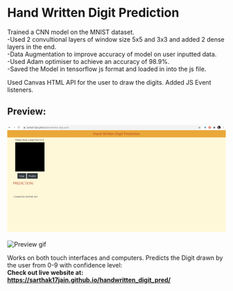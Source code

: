 # Hand Written Digit Prediction
Trained a CNN model on the MNIST dataset. <br>
-Used 2 convultional layers of window size 5x5 and 3x3 and added 2 dense layers in the end.<br>
-Data Augmentation to improve accuracy of model on user inputted data.<br>
-Used Adam optimiser to achieve an accuracy of 98.9%.<br>
-Saved the Model in tensorflow js format and loaded in into the js file.

Used Canvas HTML API for the user to draw the digits.
Added JS Event listeners. 

## Preview:
![Preview_gif](https://github.com/sarthak17jain/handwritten_digit_pred/blob/main/Animation.gif)
<br>
<br>
![Preview gif](https://github.com/sarthak17jain/handwritten_digit_pred/blob/main/20210606_102746.gif)

Works on both touch interfaces and computers. 
Predicts the Digit drawn by the user from 0-9 with confidence level:<br>
**Check out live website at: https://sarthak17jain.github.io/handwritten_digit_pred/**

